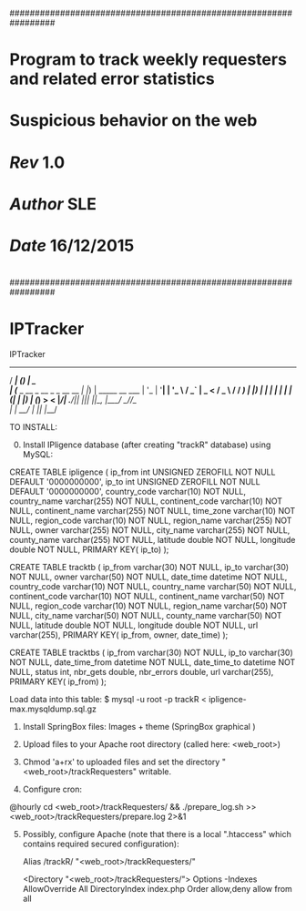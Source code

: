 #################################################################
#
# Program to track weekly requesters and related error statistics
#  Suspicious behavior on the web

# $Rev$ 1.0
# $Author$ SLE
# $Date$ 16/12/2015
#
#################################################################
# IPTracker
IPTracker


   _____            _             ____
  / ____|          (_)           |  _ \
 | (___  _ __  _ __ _ _ __   __ _| |_) | _____  __
  \___ \| '_ \| '__| | '_ \ / _` |  _ < / _ \ \/ /
  ____) | |_) | |  | | | | | (_| | |_) | (_) >  <
 |_____/| .__/|_|  |_|_| |_|\__, |____/ \___/_/\_\
        | |                  __/ |
        |_|                 |___/


TO INSTALL:

0) Install IPligence database (after creating "trackR" database) using MySQL:

CREATE TABLE ipligence (
	ip_from int UNSIGNED ZEROFILL NOT NULL DEFAULT '0000000000',
	ip_to int UNSIGNED ZEROFILL NOT NULL DEFAULT '0000000000',
	country_code varchar(10) NOT NULL,
	country_name varchar(255) NOT NULL,
	continent_code varchar(10) NOT NULL,
	continent_name varchar(255) NOT NULL,
	time_zone varchar(10) NOT NULL,
	region_code varchar(10) NOT NULL,
	region_name varchar(255) NOT NULL,
	owner varchar(255) NOT NULL,
	city_name varchar(255) NOT NULL,
	county_name varchar(255) NOT NULL,
	latitude double NOT NULL,
	longitude double NOT NULL,
	PRIMARY KEY( ip_to)
);

CREATE TABLE tracktb (
	ip_from varchar(30) NOT NULL,
	ip_to varchar(30) NOT NULL,
	owner varchar(50) NOT NULL,
	date_time datetime NOT NULL,
	country_code varchar(10) NOT NULL,
	country_name varchar(50) NOT NULL,
	continent_code varchar(10) NOT NULL,
	continent_name varchar(50) NOT NULL,
	region_code varchar(10) NOT NULL,
	region_name varchar(50) NOT NULL,
	city_name varchar(50) NOT NULL,
	county_name varchar(50) NOT NULL,
	latitude double NOT NULL,
	longitude double NOT NULL,
	url varchar(255),
	PRIMARY KEY( ip_from, owner, date_time)
);

CREATE TABLE tracktbs (
	ip_from varchar(30) NOT NULL,
	ip_to varchar(30) NOT NULL,
	date_time_from datetime NOT NULL,
	date_time_to datetime NOT NULL,
	status int,
	nbr_gets double,
	nbr_errors double,
	url varchar(255),
	PRIMARY KEY( ip_from)
);

Load data into this table:
$ mysql -u root -p trackR < ipligence-max.mysqldump.sql.gz

1) Install SpringBox files: Images + theme (SpringBox graphical )

2) Upload files to your Apache root directory (called here: <web_root>)

3) Chmod 'a+rx' to uploaded files and set the directory "<web_root>/trackRequesters" writable.

4) Configure cron:

@hourly cd <web_root>/trackRequesters/ && ./prepare_log.sh >>  <web_root>/trackRequesters/prepare.log 2>&1


5) Possibly, configure Apache (note that there is a local ".htaccess" which contains required secured configuration):

    Alias /trackR/ "<web_root>/trackRequesters/"

    <Directory "<web_root>/trackRequesters/">
        Options -Indexes
        AllowOverride All
        DirectoryIndex index.php
        Order allow,deny
        allow from all
    </Directory>


	
	<!--	
    <tr>
        <td><b><?php echo $ip_client; ?></b></td>
        <td><?php echo $ip_owner; ?></td>
		<td> <?php echo $IPdateTime[$ip_client]; ?></td>
        <td><a href="<?php echo $wikiUrl; ?>" target="_blank"><?php echo $city; ?></a></td>
        <td class="centerText"><img src="blank.gif" class="flag flag-<?php echo $cc; ?>" alt="<?php echo $country; ?>" title="<?php echo $country; ?>" /></td>
        <td><a href="<?php echo $wikiRegionUrl; ?>" target="_blank"><?php echo $region; ?></a></td>
        <td><?php echo $latitude; ?></td>
        <td><?php echo $longitude; ?></td>
        <td><?php echo $clientListCount[$ip_client]; ?></td>
        <td><?php echo $IPerrorCounters[$ip_client]; ?></td>
        <td><?php echo $message1[0]; ?></td>
    </tr>
-->
